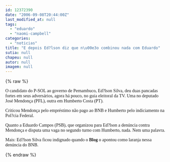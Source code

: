 ```yaml
---
id: 12372390
date: "2006-09-08T20:44:00Z"
last_modified_at: null
tags:
  - "eduardo"
  - "naomi-campbell"
categories:
  - "noticias"
title: "E depois Ed?lson diz que n\u00e3o combinou nada com Eduardo"
sutia: null
chapeu: null
autor: null
imagem: null
---
```

{% raw %}
<p><P><FONT face=Verdana>O candidato do P-SOL ao governo de Pernambuco, Ed?lson Silva, deu duas pancadas fortes em seus adversários, agora há pouco, no guia eleitoral da TV. Uma no deputado José Mendonça (PFL), outra em Humberto Costa (PT).</FONT></P></p>
<p><P><FONT face=Verdana>Criticou Mendonça pelo empréstimo não pago ao BNB e Humberto pelo indiciamento na Pol?cia Federal.</FONT></P></p>
<p><P><FONT face=Verdana>Quanto a Eduardo Campos (PSB), que organizou para Ed?lson a denúncia contra Mendonça e disputa uma vaga no segundo turno com Humberto, nada. Nem uma palavra.</FONT></P></p>
<p><P><FONT face=Verdana>Mais: Ed?lson Silva ficou indignado quando o <STRONG>Blog</STRONG> o apontou como laranja nessa denúncia do BNB.</FONT></P> </p>
{% endraw %}